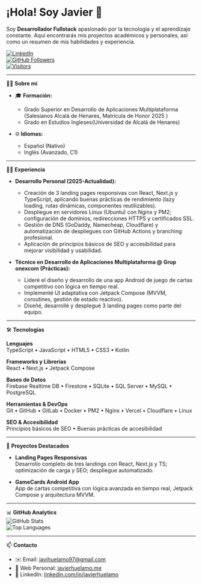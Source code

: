 # ¡Hola! Soy Javier 👋

Soy **Desarrollador Fullstack** apasionado por la tecnología y el aprendizaje constante.
Aquí encontrarás mis proyectos académicos y personales, así como un resumen de mis habilidades y experiencia.

[![LinkedIn](https://img.shields.io/badge/LinkedIn-Javier-blue)](https://www.linkedin.com/in/javier-huélamo-gracia-b84919260)  
[![GitHub Followers](https://img.shields.io/github/followers/vasilon?label=Followers&style=social)](https://github.com/vasilon)  
[![Visitors](https://visitor-badge.laobi.icu/badge?page_id=javihuelamo.profile)](https://github.com/vasilon)  

---

🙋‍♂️ **Sobre mí**  
- 🎓 **Formación:**  
  - Grado Superior en Desarrollo de Aplicaciones Multiplataforma  (Salesianos Alcalá de Henares, Matrícula de Honor 2025 ) 
  - Grado en Estudios Ingleses(Universidad de Alcalá de Henares)

- 🌐 **Idiomas:**  
  - Español (Nativo)  
  - Inglés (Avanzado, C1)

---

🧑‍💻 **Experiencia**  
- **Desarrollo Personal (2025-Actualidad):**  
  - Creación de 3 landing pages responsivas con React, Next.js y TypeScript, aplicando buenas prácticas de rendimiento (lazy loading, rutas dinámicas, componentes reutilizables).  
  - Despliegue en servidores Linux (Ubuntu) con Nginx y PM2; configuración de dominios, redirecciones HTTPS y certificados SSL.  
  - Gestión de DNS (GoDaddy, Namecheap, Cloudflare) y automatización de despliegues con GitHub Actions y branching profesional.  
  - Aplicación de principios básicos de SEO y accesibilidad para mejorar visibilidad y usabilidad.

- **Técnico en Desarrollo de Aplicaciones Multiplataforma @ Grup onexcom (Prácticas):**  
  - Lideré el diseño y desarrollo de una app Android de juego de cartas competitivo con lógica en tiempo real.  
  - Implementé UI adaptativa con Jetpack Compose (MVVM, coroutines, gestión de estado reactivo).  
  - Diseñé, desarrollé y desplegué 3 landing pages como parte del equipo.

---

🛠️ **Tecnologías**  

**Lenguajes**  
TypeScript • JavaScript • HTML5 • CSS3 • Kotlin


**Frameworks y Librerías**  
React • Next.js • Jetpack Compose


**Bases de Datos**  
Firebase Realtime DB • Firestore • SQLite • SQL Server • MySQL • PostgreSQL


**Herramientas & DevOps**  
Git • GitHub • GitLab • Docker • PM2 • Nginx • Vercel • Cloudflare • Linux


**SEO & Accesibilidad**  
Principios básicos de SEO • Buenas prácticas de accesibilidad


---

🧩 **Proyectos Destacados**  

- **Landing Pages Responsivas**  
  Desarrollo completo de tres landings con React, Next.js y TS; optimización de carga y SEO; despliegue automatizado.  

- **GameCards Android App**  
  App de cartas competitiva con lógica avanzada en tiempo real, Jetpack Compose y arquitectura MVVM.  

---

📊 **GitHub Analytics**  
![GitHub Stats](https://github-readme-stats.vercel.app/api?username=vasilon&show_icons=true&theme=default)  
![Top Languages](https://github-readme-stats.vercel.app/api/top-langs/?username=vasilon&layout=compact)  

---

📫 **Contacto**  
- ✉️ Email: [javihuelamo97@gmail.com](mailto:javihuelamo97@gmail.com)  
- 🔗 Web Personal: [javierhuelamo.me](https://javierhuelamo.me)  
- 💼 LinkedIn: [linkedin.com/in/javierhuelamo](https://www.linkedin.com/in/javierhuelamo)  
